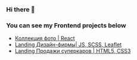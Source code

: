 ### Hi there 👋


### You can see my Frontend projects below

- [Коллекция фото | React](https://danilfromrussia.github.io/react-photo-collection/)
- [Landing Дизайн-фирмы| JS, SCSS, Leaflet](https://danilfromrussia.github.io/react-photo-collection/)
- [Landing Продажи суперкаров | HTML5, CSS3](https://danilfromrussia.github.io/)


<!--
**DanilfromRussia/DanilfromRussia** is a ✨ _special_ ✨ repository because its `README.md` (this file) appears on your GitHub profile.

Here are some ideas to get you started:

- 🔭 I’m currently working on ...
- 🌱 I’m currently learning ...
- 👯 I’m looking to collaborate on ...
- 🤔 I’m looking for help with ...
- 💬 Ask me about ...
- 📫 How to reach me: ...
- 😄 Pronouns: ...
- ⚡ Fun fact: ...
-->
